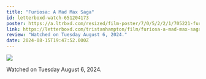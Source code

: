 ```yaml
---
title: "Furiosa: A Mad Max Saga"
id: letterboxd-watch-651204173
poster: https://a.ltrbxd.com/resized/film-poster/7/0/5/2/2/1/705221-furiosa-a-mad-max-saga-0-600-0-900-crop.jpg?v=3c0e322842
link: https://letterboxd.com/tristanhampton/film/furiosa-a-mad-max-saga/
review: "Watched on Tuesday August 6, 2024."
date: 2024-08-15T19:47:52.000Z
---
```

 <p><img src="https://a.ltrbxd.com/resized/film-poster/7/0/5/2/2/1/705221-furiosa-a-mad-max-saga-0-600-0-900-crop.jpg?v=3c0e322842"/></p> <p>Watched on Tuesday August 6, 2024.</p>